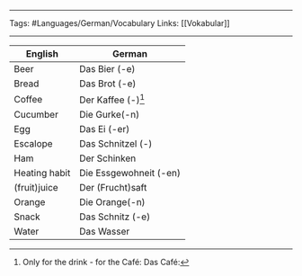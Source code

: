 ___
Tags: #Languages/German/Vocabulary
 Links: [[Vokabular]]
___
English | German
------------ | ------------
Beer | Das Bier (-e)
Bread | Das Brot (-e)
Coffee | Der Kaffee (-)[^1]
Cucumber | Die Gurke(-n)
Egg | Das Ei (-er)
Escalope  | Das Schnitzel (-)
Ham | Der Schinken
Heating habit | Die Essgewohneit (-en)
(fruit)juice | Der (Frucht)saft
Orange | Die Orange(-n)
Snack | Das Schnitz (-e)
Water | Das Wasser


[^1]: Only for the drink - for the Café: Das Café: